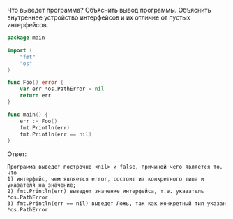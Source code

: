 Что выведет программа? Объяснить вывод программы. Объяснить внутреннее устройство интерфейсов и их отличие от пустых интерфейсов.

```go
package main

import (
	"fmt"
	"os"
)

func Foo() error {
	var err *os.PathError = nil
	return err
}

func main() {
	err := Foo()
	fmt.Println(err)
	fmt.Println(err == nil)
}
```

Ответ:
```
Программа выведет построчно <nil> и false, причиной чего является то, что 
1) интерфейс, чем является error, состоит из конкретного типа и указателя на значение;
2) fmt.Println(err) выведет значение интерфейса, т.е. указатель *os.PathError
3) fmt.Println(err == nil) выведет Ложь, так как конкретный тип указан *os.PathError


```

